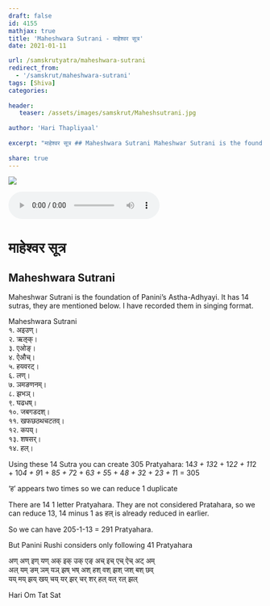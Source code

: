 ```yaml
---
draft: false
id: 4155    
mathjax: true    
title: 'Maheshwara Sutrani - माहेश्वर सूत्र'    
date: 2021-01-11    

url: /samskrutyatra/maheshwara-sutrani
redirect_from: 
  - '/samskrut/maheshwara-sutrani'
tags: [Shiva]    
categories:    
    
header:    
   teaser: /assets/images/samskrut/Maheshsutrani.jpg    
    
author: 'Hari Thapliyaal'    
    
excerpt: "माहेश्वर सूत्र ## Maheshwara Sutrani Maheshwar Sutrani is the foundation of Panini’s Astha-Adhyayi. It has 14 sutras, they are mentioned below. I have recorded them in singing format. Maheshwara Sutrani १. अइउण्। २. ऋऌक्। ३. एओङ्। ४. ऐऔच्। ५."
    
share: true    
---
```

![](/assets/images/samskrut/Maheshsutrani.jpg)    
    
    
    
<audio controls>
  <source src="https://raw.githubusercontent.com/dasarpai/DAI-mp3/main/dasarpai-mp3/017-MaheshwaraSutrani.mp3" type="audio/mp3">
  Your browser does not support the audio element.
</audio>     
    
# माहेश्वर सूत्र    
## Maheshwara Sutrani    
      
Maheshwar Sutrani is the foundation of Panini’s Astha-Adhyayi. It has 14 sutras, they are mentioned below. I have recorded them in singing format.    
    
Maheshwara Sutrani    
१. अइउण्।    
२. ऋऌक्।    
३. एओङ्।    
४. ऐऔच्।    
५. हयवरट्।    
६. लण्।    
७. ञमङणनम्।    
८. झभञ्।    
९. घढधष्।    
१०. जबगडदश्।    
११. खफछठथचटतव्।    
१२. कपय्।    
१३. शषसर्।    
१४. हल्।    
    
Using these 14 Sutra you can create 305 Pratyahara: 14*3 + 13*2 + 12*2 + 11*2 + 10*4 + 9*1 + 8*5 + 7*2 + 6*3 + 5*5 + 4*8 + 3*2 + 2*3 + 1*1 = 305    
    
    
‘ह’ appears two times so we can reduce 1 duplicate    
    
    
There are 14 1 letter Pratyahara. They are not considered Pratahara, so we can reduce 13, 14 minus 1 as हल् is already reduced in earlier.    
    
    
So we can have 205-1-13 = 291 Pratyahara.    
    
But Panini Rushi considers only following 41 Pratyahara    
    
अण् अण् इण् यण् अक् इक् उक् एङ् अच् इच् एच् ऐच् अट् अम्    
अल् यम् ङम् ञम् यञ् झष् भष् अश् हश् वश् झश् जश् बश् छव्    
यय् मय् झय् खय् चय् यर् झर् चर् शर् हल् वल् रल् झल्    
    
Hari Om Tat Sat    
    
